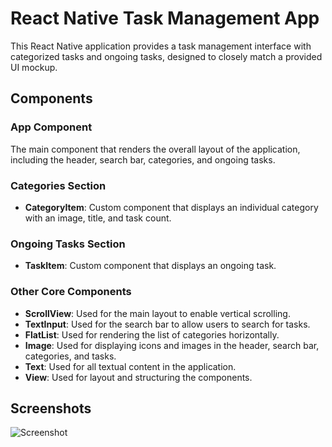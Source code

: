 # React Native Task Management App

This React Native application provides a task management interface with categorized tasks and ongoing tasks, designed to closely match a provided UI mockup.

## Components

### App Component

The main component that renders the overall layout of the application, including the header, search bar, categories, and ongoing tasks.

### Categories Section

- **CategoryItem**: Custom component that displays an individual category with an image, title, and task count.

### Ongoing Tasks Section

- **TaskItem**: Custom component that displays an ongoing task.

### Other Core Components

- **ScrollView**: Used for the main layout to enable vertical scrolling.
- **TextInput**: Used for the search bar to allow users to search for tasks.
- **FlatList**: Used for rendering the list of categories horizontally.
- **Image**: Used for displaying icons and images in the header, search bar, categories, and tasks.
- **Text**: Used for all textual content in the application.
- **View**: Used for layout and structuring the components.

## Screenshots

![Screenshot](./rn-3/screenshot.png)
